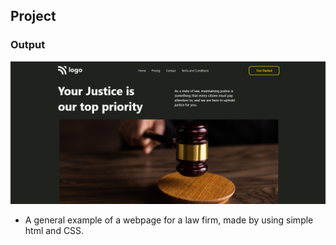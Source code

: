 

## Project 

### Output

![Project 1](output.png)

- A general example of a webpage for a law firm, made by using simple html and CSS.

